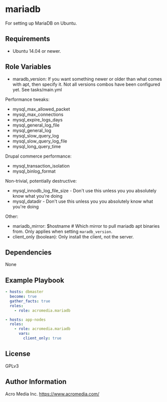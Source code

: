 mariadb
======

For setting up MariaDB on Ubuntu.


Requirements
------------
* Ubuntu 14.04 or newer.

Role Variables
--------------
* maradb_version:  If you want something newer or older than what comes with apt, then specify it. Not all versions combos have been configured yet. See tasks/main.yml

Performance tweaks:
* mysql_max_allowed_packet
* mysql_max_connections
* mysql_expire_logs_days
* mysql_general_log_file
* mysql_general_log
* mysql_slow_query_log
* mysql_slow_query_log_file
* mysql_long_query_time

Drupal commerce performance:
* mysql_transaction_isolation
* mysql_binlog_format

Non-trivial, potentially destructive:
* mysql_innodb_log_file_size - Don't use this unless you you absolutely know what you're doing
* mysql_datadir - Don't use this unless you you absolutely know what you're doing

Other:
* mariadb_mirror: $hostname # Which mirror to pull mariadb apt binaries from. Only applies when setting `maradb_version`.
* client_only (boolean): Only install the client, not the server.

Dependencies
------------

None

Example Playbook
----------------

```yaml
- hosts: dbmaster
  become: true
  gather_facts: true
  roles:
    - role: acromedia.mariadb

- hosts: app-nodes
  roles:
    - role: acromedia.mariadb
      vars:
        client_only: true
```

License
-------

GPLv3

Author Information
------------------

Acro Media Inc.
https://www.acromedia.com/
